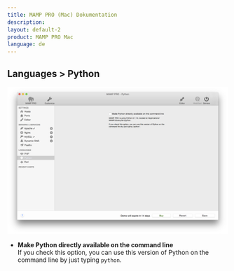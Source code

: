 ```yaml
---
title: MAMP PRO (Mac) Dokumentation
description: 
layout: default-2
product: MAMP PRO Mac
language: de
---
```


## Languages > Python

![MAMP](Python.png)

*  **Make Python directly available on the command line**  
   If you check this option, you can use this version of Python on the command line by just typing `python`.
